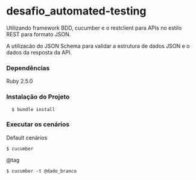 # desafio_automated-testing


Utilizando framework BDD, cucumber e o restclient para APIs no estilo REST para formato JSON.

A utilizacão do JSON Schema para validar a estrutura de dados JSON e o dados da resposta da API.


### Dependências
Ruby 2.5.0


### Instalação do Projeto

```
  $ bundle install
```

### Executar os cenários
Default cenários

```$ cucumber```

@tag

```$ cucumber -t @dado_branco```
